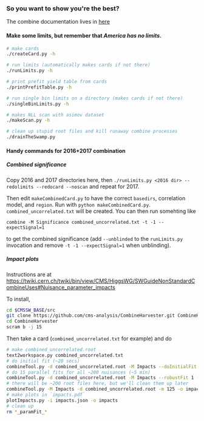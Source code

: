 ### So you want to show you're the best?

The combine documentation lives in [here](https://twiki.cern.ch/twiki/bin/view/CMS/SWGuideHiggsAnalysisCombinedLimit#How_to_run_the_tool)

#### Make some limits, but remember that *America has no limits*.
```bash
# make cards
./createCard.py -h

# run limits (automatically makes cards if not there)
./runLimits.py -h

# print prefit yield table from cards
./printPrefitTable.py -h

# run single bin limits on a directory (makes cards if not there)
./singleBinLimits.py -h

# makes NLL scan with asimov dataset
./makeScan.py -h

# clean up stupid root files and kill runaway combine processes
./drainTheSwamp.py
```

#### Handy commands for 2016+2017 combination

##### Combined significance

Copy 2016 and 2017 directories here, then
`./runLimits.py <2016 dir> --redolimits --redocard --noscan`
and repeat for 2017.

Then edit `makeCombinedCard.py` to have the correct `basedirs`, correlation model, and `region`. Run with `python makeCombinedCard.py`. 
`combined_uncorrelated.txt` will be created. You can then run somehting like 
```
combine -M Significance combined_uncorrelated.txt -t -1 --expectSignal=1
```
to get the combined significance (add `--unblinded` to the `runLimits.py` invocation and remove `-t -1 --expectSignal=1` when unblinding).


##### Impact plots
Instructions are at https://twiki.cern.ch/twiki/bin/view/CMS/HiggsWG/SWGuideNonStandardCombineUses#Nuisance_parameter_impacts

To install,
```bash
cd $CMSSW_BASE/src
git clone https://github.com/cms-analysis/CombineHarvester.git CombineHarvester
cd CombineHarvester
scram b -j 15
```

Then take a card (`combined_uncorrelated.txt` for example) and do
```bash
# make combined_uncorrelated.root
text2workspace.py combined_uncorrelated.txt
# do initial fit (~20 secs)
combineTool.py -d combined_uncorrelated.root -M Impacts --doInitialFit --robustFit 1 -m 125  -t -1 --expectSignal=1
# do 15 parallel fits for all ~200 nuisances (~5 min)
combineTool.py -d combined_uncorrelated.root -M Impacts --robustFit 1 --doFits -m 125 --parallel 15  -t -1 --expectSignal=1
# there will be ~200 root files here, but we'll clean them up later
combineTool.py -M Impacts -d combined_uncorrelated.root -m 125 -o impacts.json
# make plots in `impacts.pdf`
plotImpacts.py -i impacts.json -o impacts
# clean up
rm *_paramFit_*
```

